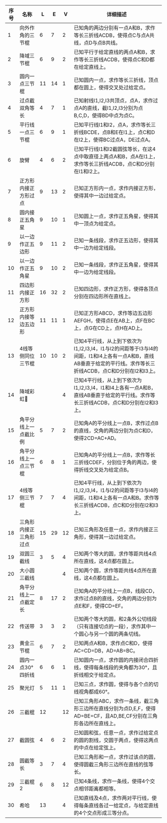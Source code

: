 | 序号 | 名称                   | L  | E  | V  | 详细描述                                                                                                                                                         |
| ------ | ------------------------ | ---- | ---- | ---- | ------------------------------------------------------------------------------------------------------------------------------------------------------------------ |
|    1 | 向外作角的三节棍       |  6 |  7 |  2 | 已知角的两边分别有一点A和B，求作等长三折线ACDB，使得点C与点A共线，点D与点B共线。                                                                                 |
|    2 | 降域三节棍         |  6 |  9 |  2 | 已知平行于给定直线的两点A和B，求作等长三折线ACDB，使得点C和D都在给定直线上。                                                                                     |
|    3 | 圆内一点三节棍         | 11 | 14 |  1 | 已知圆内一点，求作等长三折线，顶点都在圆上，使得交叉处过给定点。                                                                                                 |
|    4 | 过点截双角等长         |  4 |  7 |  1 | 已知射线l1,l2,l3共顶点，点A，求作过点A的直线，截l1,l2,l3分别为点B,C,D，使得BD中点为点C。                                                                         |
|    5 | 平行线一点三节棍       |  6 |  9 |  1 | 已知平行线l1和l2，点A，求作等长三折线BCDE，点B和E在l1上，点C和D在l2上，使得BC过点A，DE过点A。                                                                    |
|    6 | 旋臂               |  4 |  6 |  2 | 已知平行线l1和l2截圆弦等长，在这4点中取直径上两点A和B，点A在l1上，求作等长三折线ACDB，点C和D分别在l1和l2上。                                                     |
|    7 | 正方形内接正方形过点   |  9 | 13 |  2 | 已知正方形内一点，求作内接正方形，使得其中一边过给定点。                                                                                                         |
|    8 | 圆内接正五角星         |  9 | 10 |  1 | 已知圆上一点，求作正五角星，使得其中一顶点为给定点。                                                                                                             |
|    9 | 以一边作正五边形       |  9 | 11 |  2 | 已知一条线段，求作正五边形，使得其中一边为给定线段。                                                                                                             |
|   10 | 以一边作正五角星       |  9 | 10 |  2 | 已知一条线段，求作正五角星，使得其中一边为给定线段。                                                                                                             |
|   11 | 四边形内接正方形       | 16 | 32 |  2 | 已知四边形，求作正方形，使得各顶点分别在四边形所在直线上。                                                                                                       |
|   12 | 正方形内接等边五边形   | 11 | 11 |  1 | 已知正方形ABCD，求作等边五边形AEFGH，使得点E在AB上，点F在BC上，点G在CD上，点H在AD上。                                                                            |
|   13 | 4线等侧同位三节棍      | 10 | 10 |  2 | 已知4平行线，从上到下依次为l1,l2,l3,l4，l1与l2的间距等于l3与l4的间距，l1和l4上各有一点A和B，直线AB垂直于给定的平行线。求作等长三折线ACDB，点C和D分别在l2和l3上。 |
|   14 | 降域彩虹🌈         |    |    |  4 | 已知4平行线，从上到下依次为l1,l2,l3,l4，l1和l4上各有一点A和B，直线AB垂直于给定的平行线。求作等长三折线ACDB，点C和D分别在l2和l3上。                               |
|   15 | 角平分线上一点截比例   |  5 |  7 |  2 | 已知角A的平分线上一点B，求作过点B的直线，交角的两边分别为点C和D，使得2CD=AC+AD。                                                                                 |
| 16   | 角平分线上一点三节棍   |  6 |  8 |  1 | 已知角A的平分线上一点B，求作等长三折线CDEF，分别位于角的两边，使得折线交叉处为给定点B。                                                                          |
| 17   | 4线等侧三节棍          |  7 |  7 |  4 | 已知4平行线，从上到下依次为l1,l2,l3,l4，l1与l2的间距等于l3与l4的间距，l1和l4上各有一点A和B。求作等长三折线ACDB，点C和D分别在l2和l3上。                           |
| 18   | 三角形内接正三角形过点 | 15 | 29 | 12 | 已知三角形及任意一点，求作内接正三角形，使得其一边过给定点。                                                                                                     |
| 19   | 双圆三截线             |  3 |  5 |  4 | 已知两个等大的圆，求作等距共线4点所在直线，这4点都在圆上。                                                                                                       |
| 20   | 大小圆三截线           |    |    |  4 | 已知两个圆，求作等距共线4点所在直线，这4点都在圆上。                                                                                                             |
| 21   | 角平分线上一点截定长   |  8 | 17 |  2 | 已知角A的平分线上一点B，线段CD，求作过点B的直线，交角的两边分别为点E和F，使得CD=EF。                                                                             |
| 22   | 传送带             |  3 |  3 |  2 | 已知两个等大的圆，和2条外公切线段（只有连接切点的一段），求作其中一个圆心与另一个圆的两条切线。                                                                  |
| 23   | 黄金三节棍         |  6 |  7 |  2 | 已知两点A和B，求作点C和D，使得AC=CD=DB，AD=AB=BC。                                                                                                               |
| 24   | 圆内一点30°四折线     |  6 |  6 |  1 | 已知圆内一点，求作圆的内接闭合四折线，使得每条线段的夹角都为30°，且折线相交于给定点。                                                                           |
| 25   | 聚光灯                 |  5 | 11 |  1 | 已知三点，求作圆，使得与各个点的切线视角都成60°。                                                                                                               |
| 26   | 三截棍                 | 12 |    | 12 | 已知三角形ABC，求作一条线，截三角形三边所在直线分别为点D,E,F，使得AD=BE=CF，且AD,BE,CF分别在三角形各边所在直线上。                                               |
| 27   | 截圆弦                 |  4 |  6 |  2 | 已知圆和弦，任意一点，求作过给定点的圆的割线，交圆于两点，使得这两点的中点在给定弦上。                                                                           |
| 28   | 圆截等长               |  3 |  7 |  4 | 已知三角形和一点，求作过该点的圆，使得圆截三角形三边所在直线的弦等长。                                                                                           |
| 29   | 三截棍2                |  6 |  8 | 12 | 已知4条线，求作一条线，使得4个交点相邻距离都相等。                                                                                                               |
| 30   | 希哈                   | 13 |    |  4 | 已知直线及4点，求作两对平行线，使得每条直线各过一给定点，与给定直线的4个交点形成三等分点。                                                                       |

